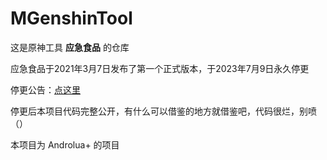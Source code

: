 # MGenshinTool

这是原神工具 **应急食品** 的仓库

应急食品于2021年3月7日发布了第一个正式版本，于2023年7月9日永久停更

停更公告：[点这里](https://flowus.cn/mukapp/share/f7e7092d-76da-4b3b-913c-615c07b1c98c)

停更后本项目代码完整公开，有什么可以借鉴的地方就借鉴吧，代码很烂，别喷（）

本项目为 Androlua+ 的项目